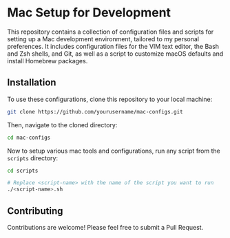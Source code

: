 # Mac Setup for Development

This repository contains a collection of configuration files and scripts for setting up a Mac development environment, tailored to my personal preferences. It includes configuration files for the VIM text editor, the Bash and Zsh shells, and Git, as well as a script to customize macOS defaults and install Homebrew packages.

## Installation

To use these configurations, clone this repository to your local machine:

```bash
git clone https://github.com/yourusername/mac-configs.git
```

Then, navigate to the cloned directory:

```bash
cd mac-configs
```

Now to setup various mac tools and configurations, run any script from the `scripts` directory:

```bash
cd scripts
```

```bash
# Replace <script-name> with the name of the script you want to run
./<script-name>.sh
```

## Contributing

Contributions are welcome! Please feel free to submit a Pull Request.
